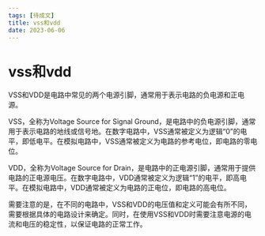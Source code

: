 ```yaml
---
tags: [待成文]
title: vss和vdd
date: 2023-06-06
---
```

# vss和vdd
VSS和VDD是电路中常见的两个电源引脚，通常用于表示电路的负电源和正电源。

VSS，全称为Voltage Source for Signal Ground，是电路中的负电源引脚，通常用于表示电路的地线或信号地。在数字电路中，VSS通常被定义为逻辑“0”的电平，即低电平。在模拟电路中，VSS通常被定义为电路的参考电位，即电路的零电位。

VDD，全称为Voltage Source for Drain，是电路中的正电源引脚，通常用于提供电路的正电源电压。在数字电路中，VDD通常被定义为逻辑“1”的电平，即高电平。在模拟电路中，VDD通常被定义为电路的正电位，即电路的高电位。

需要注意的是，在不同的电路中，VSS和VDD的电压值和定义可能会有所不同，需要根据具体的电路设计来确定。同时，在使用VSS和VDD时需要注意电源的电流和电压的稳定性，以保证电路的正常工作。